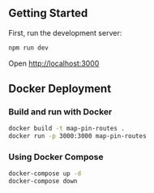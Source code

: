 ## Getting Started

First, run the development server:

```bash
npm run dev
```

Open [http://localhost:3000](http://localhost:3000)

## Docker Deployment

### Build and run with Docker

```bash
docker build -t map-pin-routes .
docker run -p 3000:3000 map-pin-routes
```

### Using Docker Compose

```bash
docker-compose up -d
docker-compose down
```
